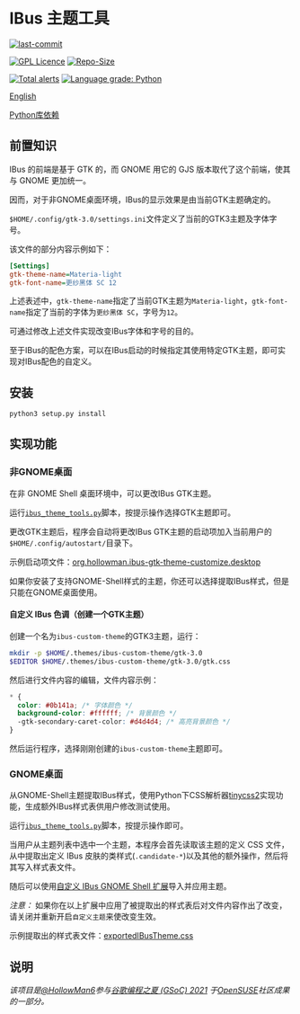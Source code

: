 # IBus 主题工具

[![last-commit](https://img.shields.io/github/last-commit/openSUSE/IBus-Theme-Tools)](https://github.com/openSUSE/IBus-Theme-Tools/graphs/commit-activity)

[![GPL Licence](https://img.shields.io/badge/license-GPL-blue)](https://opensource.org/licenses/GPL-3.0/)
[![Repo-Size](https://img.shields.io/github/repo-size/openSUSE/IBus-Theme-Tools.svg)](https://github.com/openSUSE/IBus-Theme-Tools/archive/main.zip)

[![Total alerts](https://img.shields.io/lgtm/alerts/g/openSUSE/IBus-Theme-Tools.svg?logo=lgtm&logoWidth=18)](https://lgtm.com/projects/g/openSUSE/IBus-Theme-Tools/alerts/)
[![Language grade: Python](https://img.shields.io/lgtm/grade/python/g/openSUSE/IBus-Theme-Tools.svg?logo=lgtm&logoWidth=18)](https://lgtm.com/projects/g/openSUSE/IBus-Theme-Tools/context:python)

[English](README.md)

[Python库依赖](../../network/dependencies)

## 前置知识

IBus 的前端是基于 GTK 的，而 GNOME 用它的 GJS 版本取代了这个前端，使其与 GNOME 更加统一。

因而，对于非GNOME桌面环境，IBus的显示效果是由当前GTK主题确定的。

`$HOME/.config/gtk-3.0/settings.ini`文件定义了当前的GTK3主题及字体字号。

该文件的部分内容示例如下：

```ini
[Settings]
gtk-theme-name=Materia-light
gtk-font-name=更纱黑体 SC 12
```

上述表述中，`gtk-theme-name`指定了当前GTK主题为`Materia-light`，`gtk-font-name`指定了当前的字体为`更纱黑体 SC`，字号为`12`。

可通过修改上述文件实现改变IBus字体和字号的目的。

至于IBus的配色方案，可以在IBus启动的时候指定其使用特定GTK主题，即可实现对IBus配色的自定义。

## 安装

```bash
python3 setup.py install
```

## 实现功能

### 非GNOME桌面

在非 GNOME Shell 桌面环境中，可以更改IBus GTK主题。

运行[`ibus_theme_tools.py`](ibus_theme_tools/ibus_theme_tools.py)脚本，按提示操作选择GTK主题即可。

更改GTK主题后，程序会自动将更改IBus GTK主题的启动项加入当前用户的`$HOME/.config/autostart/`目录下。

示例启动项文件：[org.hollowman.ibus-gtk-theme-customize.desktop](org.hollowman.ibus-gtk-theme-customize.desktop)

如果你安装了支持GNOME-Shell样式的主题，你还可以选择提取IBus样式，但是只能在GNOME桌面使用。

#### 自定义 IBus 色调（创建一个GTK主题）

创建一个名为`ibus-custom-theme`的GTK3主题，运行：

```bash
mkdir -p $HOME/.themes/ibus-custom-theme/gtk-3.0
$EDITOR $HOME/.themes/ibus-custom-theme/gtk-3.0/gtk.css
```

然后进行文件内容的编辑，文件内容示例：

```css
* {
  color: #0b141a; /* 字体颜色 */
  background-color: #ffffff; /* 背景颜色 */
  -gtk-secondary-caret-color: #d4d4d4; /* 高亮背景颜色 */
}
```

然后运行程序，选择刚刚创建的`ibus-custom-theme`主题即可。

### GNOME桌面

从GNOME-Shell主题提取IBus样式，使用Python下CSS解析器[tinycss2](https://github.com/Kozea/tinycss2)实现功能，生成额外IBus样式表供用户修改测试使用。

运行[`ibus_theme_tools.py`](ibus_theme_tools/ibus_theme_tools.py)脚本，按提示操作即可。

当用户从主题列表中选中一个主题，本程序会首先读取该主题的定义 CSS 文件，从中提取出定义 IBus 皮肤的类样式(`.candidate-*`)以及其他的额外操作，然后将其写入样式表文件。

随后可以使用[自定义 IBus GNOME Shell 扩展](https://extensions.gnome.org/extension/4112/customize-ibus/)导入并应用主题。

*注意：* 如果你在以上扩展中应用了被提取出的样式表后对文件内容作出了改变，请关闭并重新开启`自定义主题`来使改变生效。

示例提取出的样式表文件：[exportedIBusTheme.css](exportedIBusTheme.css)

## 说明

_该项目是[@HollowMan6](https://github.com/HollowMan6)参与[谷歌编程之夏 (GSoC) 2021](https://summerofcode.withgoogle.com/projects/#5505085183885312) 于[OpenSUSE](https://github.com/openSUSE/mentoring/issues/158)社区成果的一部分。_
